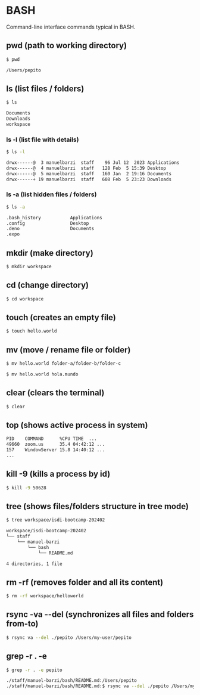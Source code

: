 # BASH

Command-line interface commands typical in BASH.

## pwd (path to working directory)

```sh
$ pwd

/Users/pepito
```

## ls (list files / folders)

```sh
$ ls

Documents
Downloads
workspace
```

### ls -l (list file with details)

```sh
$ ls -l

drwx------@  3 manuelbarzi  staff    96 Jul 12  2023 Applications
drwx------@  4 manuelbarzi  staff   128 Feb  5 15:39 Desktop
drwx------@  5 manuelbarzi  staff   160 Jan  2 19:16 Documents
drwx------+ 19 manuelbarzi  staff   608 Feb  5 23:23 Downloads
```

### ls -a (list hidden files / folders)

```sh
$ ls -a

.bash_history			Applications
.config					Desktop
.deno					Documents
.expo
```

## mkdir (make directory)

```sh
$ mkdir workspace
```

## cd (change directory)

```sh
$ cd workspace
```

## touch (creates an empty file)

```sh
$ touch hello.world
```

## mv (move / rename file or folder)

```sh
$ mv hello.world folder-a/folder-b/folder-c
```

```sh
$ mv hello.world hola.mundo
```

## clear (clears the terminal)

```sh
$ clear
```

## top (shows active process in system)

```sh
PID    COMMAND      %CPU TIME  ...
49660  zoom.us      35.4 04:42:12 ...
157    WindowServer 15.8 14:40:12 ...
...
```

## kill -9 <pid> (kills a process by id)

```sh
$ kill -9 50628
```

## tree <path> (shows files/folders structure in tree mode)

```sh
$ tree workspace/isdi-bootcamp-202402

workspace/isdi-bootcamp-202402
└── staff
    └── manuel-barzi
        └── bash
            └── README.md

4 directories, 1 file
```

## rm -rf (removes folder and all its content)

```sh
$ rm -rf workspace/helloworld
```

## rsync -va --del <from> <to> (synchronizes all files and folders from-to)

```sh
$ rsync va --del ./pepito /Users/my-user/pepito
```

## grep -r . -e <expression>

```sh
$ grep -r . -e pepito

./staff/manuel-barzi/bash/README.md:/Users/pepito
./staff/manuel-barzi/bash/README.md:$ rsync va --del ./pepito /Users/my-user/pepito
```
